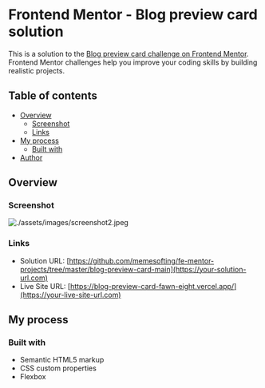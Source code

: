 # Frontend Mentor - Blog preview card solution

This is a solution to the [Blog preview card challenge on Frontend Mentor](https://www.frontendmentor.io/challenges/blog-preview-card-ckPaj01IcS). Frontend Mentor challenges help you improve your coding skills by building realistic projects. 

## Table of contents

- [Overview](#overview)
  - [Screenshot](#screenshot)
  - [Links](#links)
- [My process](#my-process)
  - [Built with](#built-with)
- [Author](#author)

## Overview

### Screenshot

![./assets/images/screenshot2.jpeg](./screenshot.jpg)

### Links

- Solution URL: [https://github.com/memesofting/fe-mentor-projects/tree/master/blog-preview-card-main](https://your-solution-url.com)
- Live Site URL: [https://blog-preview-card-fawn-eight.vercel.app/](https://your-live-site-url.com)

## My process

### Built with

- Semantic HTML5 markup
- CSS custom properties
- Flexbox